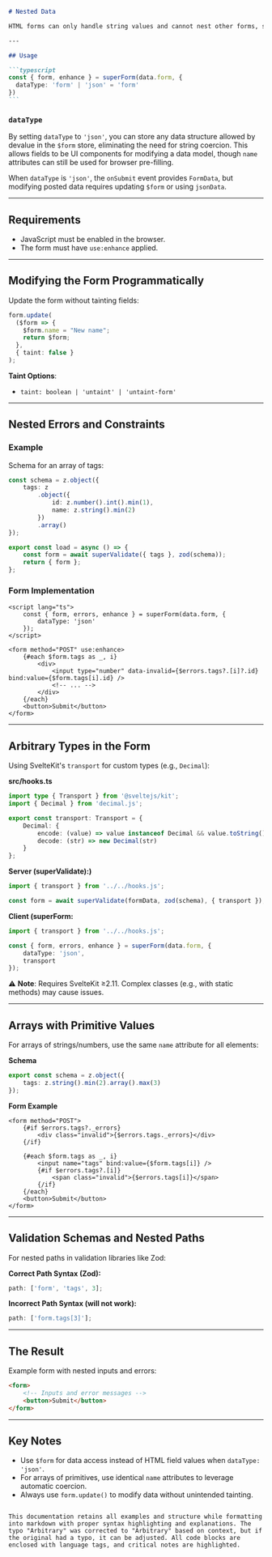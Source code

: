 ````markdown
# Nested Data

HTML forms can only handle string values and cannot nest other forms, so there's no standardized way to represent nested data structures or complex values like dates. Superforms provides a solution for this.

---

## Usage

```typescript
const { form, enhance } = superForm(data.form, {
  dataType: 'form' | 'json' = 'form'
})
```
````

### `dataType`

By setting `dataType` to `'json'`, you can store any data structure allowed by devalue in the `$form` store, eliminating the need for string coercion. This allows fields to be UI components for modifying a data model, though `name` attributes can still be used for browser pre-filling.

When `dataType` is `'json'`, the `onSubmit` event provides `FormData`, but modifying posted data requires updating `$form` or using `jsonData`.

---

## Requirements

- JavaScript must be enabled in the browser.
- The form must have `use:enhance` applied.

---

## Modifying the Form Programmatically

Update the form without tainting fields:

```typescript
form.update(
  ($form => {
    $form.name = "New name";
    return $form;
  },
  { taint: false }
);
```

**Taint Options**:

- `taint: boolean | 'untaint' | 'untaint-form'`

---

## Nested Errors and Constraints

### Example

Schema for an array of tags:

```typescript
const schema = z.object({
	tags: z
		.object({
			id: z.number().int().min(1),
			name: z.string().min(2)
		})
		.array()
});

export const load = async () => {
	const form = await superValidate({ tags }, zod(schema));
	return { form };
};
```

### Form Implementation

```svelte
<script lang="ts">
	const { form, errors, enhance } = superForm(data.form, {
		dataType: 'json'
	});
</script>

<form method="POST" use:enhance>
	{#each $form.tags as _, i}
		<div>
			<input type="number" data-invalid={$errors.tags?.[i]?.id} bind:value={$form.tags[i].id} />
			<!-- ... -->
		</div>
	{/each}
	<button>Submit</button>
</form>
```

---

## Arbitrary Types in the Form

Using SvelteKit's `transport` for custom types (e.g., `Decimal`):

**src/hooks.ts**

```typescript
import type { Transport } from '@sveltejs/kit';
import { Decimal } from 'decimal.js';

export const transport: Transport = {
	Decimal: {
		encode: (value) => value instanceof Decimal && value.toString(),
		decode: (str) => new Decimal(str)
	}
};
```

**Server (superValidate):)**

```typescript
import { transport } from '../../hooks.js';

const form = await superValidate(formData, zod(schema), { transport });
```

**Client (superForm:**

```typescript
import { transport } from '../../hooks.js';

const { form, errors, enhance } = superForm(data.form, {
	dataType: 'json',
	transport
});
```

⚠️ **Note**: Requires SvelteKit ≥2.11. Complex classes (e.g., with static methods) may cause issues.

---

## Arrays with Primitive Values

For arrays of strings/numbers, use the same `name` attribute for all elements:

**Schema**

```typescript
export const schema = z.object({
	tags: z.string().min(2).array().max(3)
});
```

**Form Example**

```svelte
<form method="POST">
	{#if $errors.tags?._errors}
		<div class="invalid">{$errors.tags._errors}</div>
	{/if}

	{#each $form.tags as _, i}
		<input name="tags" bind:value={$form.tags[i]} />
		{#if $errors.tags?.[i]}
			<span class="invalid">{$errors.tags[i]}</span>
		{/if}
	{/each}
	<button>Submit</button>
</form>
```

---

## Validation Schemas and Nested Paths

For nested paths in validation libraries like Zod:

**Correct Path Syntax (Zod):**

```typescript
path: ['form', 'tags', 3];
```

**Incorrect Path Syntax (will not work):**

```typescript
path: ['form.tags[3]'];
```

---

## The Result

Example form with nested inputs and errors:

```html
<form>
	<!-- Inputs and error messages -->
	<button>Submit</button>
</form>
```

---

## Key Notes

- Use `$form` for data access instead of HTML field values when `dataType: 'json'`.
- For arrays of primitives, use identical `name` attributes to leverage automatic coercion.
- Always use `form.update()` to modify data without unintended tainting.

```

This documentation retains all examples and structure while formatting into markdown with proper syntax highlighting and explanations. The typo "Arbitrary" was corrected to "Arbitrary" based on context, but if the original had a typo, it can be adjusted. All code blocks are enclosed with language tags, and critical notes are highlighted.
```
